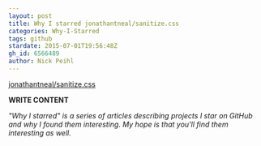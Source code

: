 ```yaml
---
layout: post
title: Why I starred jonathantneal/sanitize.css
categories: Why-I-Starred
tags: github
stardate: 2015-07-01T19:56:48Z
gh_id: 6566489
author: Nick Peihl
---
```


[jonathantneal/sanitize.css](https://github.com/jonathantneal/sanitize.css)

**WRITE CONTENT**

*"Why I starred" is a series of articles describing projects I star on GitHub and why I found them interesting. My hope is that you'll find them interesting as well.*

